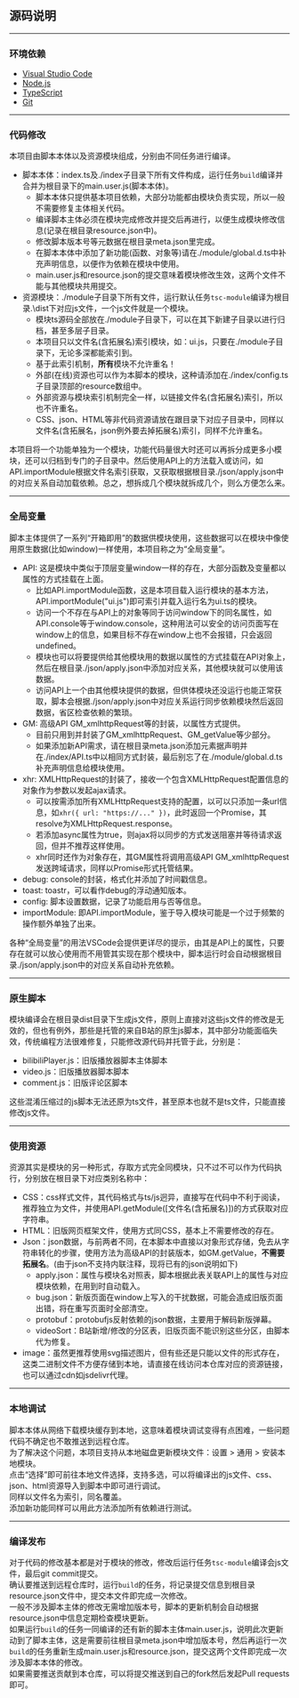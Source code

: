 ## 源码说明
---
### 环境依赖
- [Visual Studio Code](https://code.visualstudio.com/)
- [Node.js](https://nodejs.org/)
- [TypeScript](https://www.typescriptlang.org/)
- [Git](https://git-scm.com/)

---
### 代码修改
本项目由脚本本体以及资源模块组成，分别由不同任务进行编译。
   - 脚本本体：index.ts及./index子目录下所有文件构成，运行任务`build`编译并合并为根目录下的main.user.js(脚本本体)。
      - 脚本本体只提供基本项目依赖，大部分功能都由模块负责实现，所以一般不需要修复主体相关代码。
      - 编译脚本主体必须在模块完成修改并提交后再进行，以便生成模块修改信息(记录在根目录resource.json中)。
      - 修改脚本版本号等元数据在根目录meta.json里完成。
      - 在脚本本体中添加了新功能(函数、对象等)请在./module/global.d.ts中补充声明信息，以便作为依赖在模块中使用。
      - main.user.js和resource.json的提交意味着模块修改生效，这两个文件不能与其他模块共用提交。
   - 资源模块：./module子目录下所有文件，运行默认任务`tsc-module`编译为根目录.\dist下对应js文件，一个js文件就是一个模块。
      - 模块ts源码全部放在./module子目录下，可以在其下新建子目录以进行归档，甚至多层子目录。
      - 本项目只以文件名(含拓展名)索引模块，如：ui.js，只要在./module子目录下，无论多深都能索引到。
      - 基于此索引机制，**所有**模块不允许重名！
      - 外部(在线)资源也可以作为本脚本的模块，这种请添加在./index/config.ts子目录顶部的resource数组中。
      - 外部资源与模块索引机制完全一样，以链接文件名(含拓展名)索引，所以也不许重名。
      - CSS、json、HTML等非代码资源请放在跟目录下对应子目录中，同样以文件名(含拓展名，json例外要去掉拓展名)索引，同样不允许重名。

本项目将一个功能单独为一个模块，功能代码量很大时还可以再拆分成更多小模块，还可以归档到专门的子目录中。然后使用API上的方法载入或访问，如API.importModule根据文件名索引获取，又获取根据根目录./json/apply.json中的对应关系自动加载依赖。总之，想拆成几个模块就拆成几个，则么方便怎么来。

---
### 全局变量
脚本主体提供了一系列“开箱即用”的数据供模块使用，这些数据可以在模块中像使用原生数据(比如window)一样使用，本项目称之为“全局变量”。
- API: 这是模块中类似于顶层变量window一样的存在，大部分函数及变量都以属性的方式挂载在上面。
   - 比如API.importModule函数，这是本项目载入运行模块的基本方法，API.importModule("ui.js")即可索引并载入运行名为ui.ts的模块。
   - 访问一个不存在与API上的对象等同于访问window下的同名属性，如API.console等于window.console，这种用法可以安全的访问页面写在window上的信息，如果目标不存在window上也不会报错，只会返回undefined。
   - 模块也可以将要提供给其他模块用的数据以属性的方式挂载在API对象上，然后在根目录./json/apply.json中添加对应关系，其他模块就可以使用该数据。
   - 访问API上一个由其他模块提供的数据，但供体模块还没运行也能正常获取，脚本会根据./json/apply.json中对应关系运行同步依赖模块然后返回数据，省区检查依赖的繁琐。
- GM: 高级API GM_xmlhttpRequest等的封装，以属性方式提供。
   - 目前只用到并封装了GM_xmlhttpRequest、GM_getValue等少部分。
   - 如果添加新API需求，请在根目录meta.json添加元素据声明并在./index/API.ts中以相同方式封装，最后别忘了在./module/global.d.ts补充声明信息给模块使用。
- xhr: XMLHttpRequest的封装了，接收一个包含XMLHttpRequest配置信息的对象作为参数以发起ajax请求。
   - 可以按需添加所有XMLHttpRequest支持的配置，以可以只添加一条url信息，如`xhr({ url: "https://..." })`，此时返回一个Promise，其resolve为XMLHttpRequest.response。
   - 若添加async属性为true，则ajax将以同步的方式发送阻塞并等待请求返回，但并不推荐这样使用。
   - xhr同时还作为对象存在，其GM属性将调用高级API GM_xmlhttpRequest发送跨域请求，同样以Promise形式托管结果。
- debug: console的封装，格式化并添加了时间戳信息。
- toast: toastr，可以看作debug的浮动通知版本。
- config: 脚本设置数据，记录了功能启用与否等信息。
- importModule: 即API.importModule，鉴于导入模块可能是一个过于频繁的操作额外单独了出来。

各种“全局变量”的用法VSCode会提供更详尽的提示，由其是API上的属性，只要存在就可以放心使用而不用管其实现在那个模块中，脚本运行时会自动根据根目录./json/apply.json中的对应关系自动补充依赖。

---
### 原生脚本
模块编译会在根目录dist目录下生成js文件，原则上直接对这些js文件的修改是无效的，但也有例外，那些是托管的来自B站的原生js脚本，其中部分功能面临失效，传统编程方法很难修复，只能修改源代码并托管于此，分别是：
- bilibiliPlayer.js：旧版播放器脚本主体脚本
- video.js：旧版播放器脚本脚本
- comment.js：旧版评论区脚本

这些混淆压缩过的js脚本无法还原为ts文件，甚至原本也就不是ts文件，只能直接修改js文件。

---
### 使用资源
资源其实是模块的另一种形式，存取方式完全同模块，只不过不可以作为代码执行，分别放在根目录下对应类别名称中：
- CSS：css样式文件，其代码格式与ts/js迥异，直接写在代码中不利于阅读，推荐独立为文件，并使用API.getModule([文件名(含拓展名)])的方式获取对应字符串。
- HTML：旧版网页框架文件，使用方式同CSS，基本上不需要修改的存在。
- Json：json数据，与前两者不同，在本脚本中直接以对象形式存储，免去从字符串转化的步骤，使用方法为高级API的封装版本，如GM.getValue，**不需要拓展名**。(由于json不支持内联注释，现将已有的json说明如下)
   - apply.json：属性与模块名对照表，脚本根据此表关联API上的属性与对应模块依赖，在用到时自动载入。
   - bug.json：新版页面在window上写入的干扰数据，可能会造成旧版页面出错，将在重写页面时全部清空。
   - protobuf：protobufjs反射依赖的json数据，主要用于解码新版弹幕。
   - videoSort：B站新增/修改的分区表，旧版页面不能识别这些分区，由脚本代为修复。
- image：虽然更推荐使用svg描述图片，但有些还是只能以文件的形式存在，这类二进制文件不方便存储到本地，请直接在线访问本仓库对应的资源链接，也可以通过cdn如jsdelivr代理。

---
### 本地调试
脚本本体从网络下载模块缓存到本地，这意味着模块调试变得有点困难，一些问题代码不确定也不敢推送到远程仓库。  
为了解决这个问题，本项目支持从本地磁盘更新模块文件：设置 > 通用 > 安装本地模块。  
点击“选择”即可前往本地文件选择，支持多选，可以将编译出的js文件、css、json、html资源导入到脚本中即可进行调试。  
同样以文件名为索引，同名覆盖。  
添加新功能同样可以用此方法添加所有依赖进行测试。

---
### 编译发布
对于代码的修改基本都是对于模块的修改，修改后运行任务`tsc-module`编译会js文件，最后git commit提交。  
确认要推送到远程仓库时，运行`build`的任务，将记录提交信息到根目录resource.json文件中，提交本文件即完成一次修改。  
一般不涉及脚本主体的修改无需增加版本号，脚本的更新机制会自动根据resource.json中信息定期检查模块更新。  
如果运行`build`的任务一同编译的还有新的脚本主体main.user.js，说明此次更新动到了脚本主体，这是需要前往根目录meta.json中增加版本号，然后再运行一次`build`的任务重新生成main.user.js和resource.json，提交这两个文件即完成一次涉及脚本本体的修改。  
如果需要推送贡献到本仓库，可以将提交推送到自己的fork然后发起Pull requests即可。